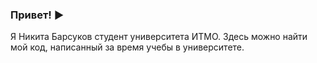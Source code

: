 ### Привет! &#9658;

 Я Никита Барсуков студент университета ИТМО. Здесь можно найти мой код, написанный за время учебы в университете. 
